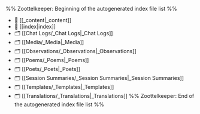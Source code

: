 %% Zoottelkeeper: Beginning of the autogenerated index file list  %%
- 📄 [[_content|_content]]
- 📄 [[index|index]]
- 🗂️ [[Chat Logs/_Chat Logs|_Chat Logs]]
- 🗂️ [[Media/_Media|_Media]]
- 🗂️ [[Observations/_Observations|_Observations]]
- 🗂️ [[Poems/_Poems|_Poems]]
- 🗂️ [[Poets/_Poets|_Poets]]
- 🗂️ [[Session Summaries/_Session Summaries|_Session Summaries]]
- 🗂️ [[Templates/_Templates|_Templates]]
- 🗂️ [[Translations/_Translations|_Translations]]
%% Zoottelkeeper: End of the autogenerated index file list  %%
